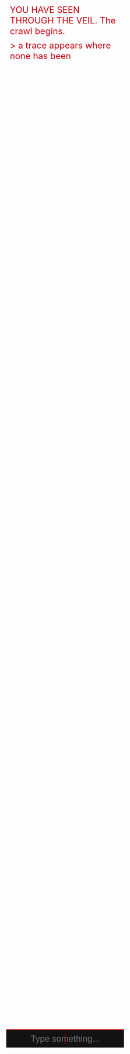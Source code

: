 <!DOCTYPE html>
<html lang="en">
<head>
  <meta charset="UTF-8" />
  <meta name="viewport" content="width=device-width, initial-scale=1.0" />
  <title>X</title>
  <link href="https://fonts.googleapis.com/css2?family=VT323&display=swap" rel="stylesheet">
  <style>
    * {
      margin: 0;
      padding: 0;
      box-sizing: border-box;
    }

    body {
      font-family: 'VT323', monospace;
      background-color: #121212;
      color: #c30010; /* Red text */
      display: flex;
      justify-content: center;
      align-items: center;
      height: 100vh;
      overflow: hidden;
      flex-direction: column;
    }

    #chat {
      width: 80%;
      max-width: 800px;
      height: 70vh;
      overflow-y: scroll;
      padding: 10px;
      font-size: 1.5rem;
      text-align: left;
      margin-bottom: 20px;
      color: #c30010; /* Red text color */
      /* Invisible scrollbar */
      scrollbar-width: thin;
      scrollbar-color: transparent transparent;
    }

    #chat::-webkit-scrollbar {
      width: 0px;
      background: transparent;
    }

    #chat::-webkit-scrollbar-thumb {
      background: transparent;
    }

    #userInput {
      background-color: #121212;
      color: #c30010;
      border: none;
      font-size: 1.5rem;
      width: 80%;
      text-align: center;
      padding: 10px;
      border-top: 2px solid #c30010;
      outline: none;
    }

    #userInput:focus {
      border-color: #c30010;
    }

    .message {
      margin: 10px 0;
    }

    .bot-message {
      color: #c30010; /* Yellowish bot responses */
    }

    .user-message {
      color: #c30010; /* Red user messages */
    }

    .error-message {
      color: #ff0000; /* Red for errors */
    }

    .hidden-message {
      display: none;
      color: #c30010;
      font-size: 1.2rem;
      text-align: center;
      margin-top: 20px;
      font-weight: bold;
    }
  </style>
</head>
<body>
  <div id="chat">
    <div class="message bot-message">YOU HAVE SEEN THROUGH THE VEIL. The crawl begins.</div>
    <div class="message bot-message">> a trace appears where none has been</div>
  </div>
  <input type="text" id="userInput" placeholder="Type something..." autofocus />

  <div class="hidden-message" id="hiddenMessage">> Access granted. Proceed with caution...</div>
  <div class="hidden-message" id="errorMessage">> ERROR: Unknown command. Please try again.</div>

  <script>
const responses = {
  "bray": "remembered.",
  "abigail": "the world is built on lies.",
  "wyatt": "forever.",
  "zero": "proceed...",
  "malakai": "liar.",
  "tommy": "remember who you are.",
  "riley": "open the door.",
  "syn": "how does your garden grow?",
  "mjf": "thank you.",
  "sardonyx": "when the moon bleeds black, and the sun fades to grey, the herald shall call, but none will answer.",
  "the wraith": "did you find it?",
  "julia": "i set them free, out of the miry clay.",
  "priestess": "friend.",
  "black": "who opened the door?",
  "prophecy": "system corrupted. try again later.",
  "hint": "I am nothing, yet I make all things possible. I can be found at the start and the end, yet I am always the same. what am I?",
  "void": "let me out.",
  "red": "time is a flat circle.",
  "help": "we tried to help you. it’s too late.",
  "hello": "i've been waiting for you.",
  "pluto": "she will be reborn.",
  "truth": "it was never about salvation."
};



    const chat = document.getElementById("chat");
    const userInput = document.getElementById("userInput");
    const hiddenMessage = document.getElementById("hiddenMessage");
    const errorMessage = document.getElementById("errorMessage");

    // Handle user input
    userInput.addEventListener("keypress", function (e) {
      if (e.key === "Enter") {
        const userText = userInput.value.trim();

        if (userText) {
          addMessage(userText, "user-message");
          userInput.value = ""; // Clear the input box

          // Bot Response Logic based on predefined responses
          if (responses[userText.toLowerCase()]) {
            setTimeout(() => {
              addMessage(responses[userText.toLowerCase()], "bot-message");
            }, 1000);
          } else {
            setTimeout(() => {
              addMessage("> ERROR: Unknown command.", "error-message");
            }, 1000);
          }

          // Auto-scroll to latest message
          chat.scrollTop = chat.scrollHeight;
        }
      }
    });

    // Function to add messages to the chat
    function addMessage(text, className) {
      const messageDiv = document.createElement("div");
      messageDiv.classList.add("message", className);
      messageDiv.textContent = `> ${text}`;
      chat.appendChild(messageDiv);
    }
  </script>
</body>
</html>





